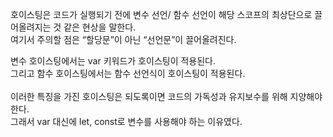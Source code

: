 호이스팅은 코드가 실행되기 전에 변수 선언/ 함수 선언이 해당 스코프의 최상단으로 끌어올려지는 것 같은 현상을 말한다.<br/>
여기서 주의할 점은 “할당문”이 아닌 “선언문”이 끌어올려진다.

변수 호이스팅에서는 var 키워드가 호이스팅이 적용된다.<br/>
그리고 함수 호이스팅에서는 함수 선언식이 호이스팅이 적용된다.
<br/>
<br/>
이러한 특징을 가진 호이스팅은 되도록이면 코드의 가독성과 유지보수를 위해 지양해야 한다.<br/>
그래서 var 대신에 let, const로 변수를 사용해야 하는 이유였다.
